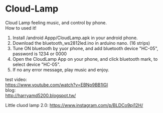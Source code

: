# Cloud-Lamp
Cloud Lamp feeling music, and control by phone.                                                                                 
How to used it!                                                                                                                  
1. Install /android Appp/CloudLamp.apk in your android phone.                                                                   
2. Download the bluetooth_ws2812led.ino in arduino nano. (16 strips)                                                           
3. Tune ON bluetooth by yuor phone, and add bluetooth device "HC-05", password is 1234 or 0000                                 
4. Open the CloudLamp App on your phone, and click bluetooth mark, to select device "HC-05".                                   
5. If no any error message, play music and enjoy.                                                                                                           

test video:                                                                                                                     
https://www.youtube.com/watch?v=EBNp9BB1lGI                                                                                                       
blog:                                                                                                                           
http://harryamd5200.blogspot.tw/

Little cluod lamp 2.0: https://www.instagram.com/p/BLDCo9pj12H/
